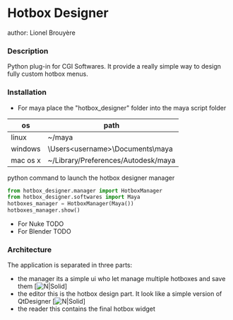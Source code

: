 # Hotbox Designer 
author: Lionel Brouyère
### Description
Python plug-in for CGI Softwares.
It provide a really simple way to design fully custom hotbox menus.
### Installation
- For maya
place the "hotbox_designer" folder into the maya script folder

| os | path |
| ------ | ------ |
| linux | ~<username>/maya | 
| windows | \Users\<username>\Documents\maya | 
| mac os x | ~<username>/Library/Preferences/Autodesk/maya | 

python command to launch the hotbox designer manager
```python
from hotbox_designer.manager import HotboxManager
from hotbox_designer.softwares import Maya
hotboxes_manager = HotboxManager(Maya())
hotboxes_manager.show()
```
- For Nuke
TODO
- For Blender
TODO
### Architecture
The application is separated in three parts:
- the manager
its a simple ui who let manage multiple hotboxes and save them
[![N|Solid](https://raw.githubusercontent.com/luckylyk/hotbox_designer/master/documentation/manager.jpg)]
- the editor
this is the hotbox design part. It look like a simple version of QtDesigner
[![N|Solid](https://raw.githubusercontent.com/luckylyk/hotbox_designer/master/documentation/editor.jpg)]
- the reader
this contains the final hotbox widget